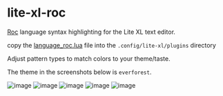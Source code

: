 # lite-xl-roc
[Roc](https://github.com/roc-lang) language syntax highlighting for the Lite XL text editor.

copy the [language_roc.lua](language_roc.lua) file into the `.config/lite-xl/plugins` directory

Adjust pattern types to match colors to your theme/taste.

The theme in the screenshots below is `everforest`.

![image](https://github.com/user-attachments/assets/70b2ebc1-df93-4f19-9e81-0b8d3f843ff0)
![image](https://github.com/user-attachments/assets/7f603df8-df3c-4cec-835a-1fdee0730746)
![image](https://github.com/user-attachments/assets/70b2e5b8-e26f-4d56-9c4f-554074606133)
![image](https://github.com/user-attachments/assets/21329051-4bd6-4c9b-8b8d-626f0b9810d0)
![image](https://github.com/user-attachments/assets/f62af936-19e4-4ab6-a509-afd360836429)
